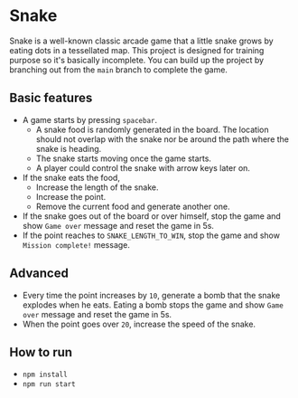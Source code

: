 
# Snake

Snake is a well-known classic arcade game that a little snake grows by eating dots in a tessellated map. This project is designed for training purpose so it's basically incomplete. You can build up the project by branching out from the `main` branch to complete the game.

## Basic features

- A game starts by pressing `spacebar`.
  - A snake food is randomly generated in the board. The location should not overlap with the snake nor be around the path where the snake is heading.
  - The snake starts moving once the game starts.
  - A player could control the snake with arrow keys later on.
- If the snake eats the food,
  - Increase the length of the snake.
  - Increase the point.
  - Remove the current food and generate another one.
- If the snake goes out of the board or over himself, stop the game and show `Game over` message and reset the game in 5s.
- If the point reaches to `SNAKE_LENGTH_TO_WIN`, stop the game and show `Mission complete!` message.

## Advanced

- Every time the point increases by `10`, generate a bomb that the snake explodes when he eats. Eating a bomb stops the game and show `Game over` message and reset the game in 5s.
- When the point goes over `20`, increase the speed of the snake.

## How to run

- `npm install`
- `npm run start`